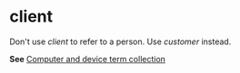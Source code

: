 # client

Don't use *client* to refer to a person. Use *customer* instead.

**See**  [Computer and device term collection](/style-guide/a-z-word-list-term-collections/term-collections/computer-device-terms)
